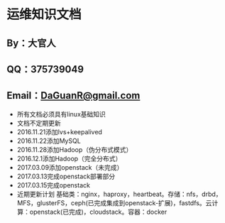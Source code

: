 # 运维知识文档
## By：大官人 
## QQ：375739049 
## Email：DaGuanR@gmail.com
* 所有文档必须具有linux基础知识
* 文档不定期更新
* 2016.11.21添加lvs+keepalived
* 2016.11.22添加MySQL
* 2016.11.28添加Hadoop（伪分布式模式）
* 2016.12.1添加Hadoop（完全分布式）
* 2017.03.09添加openstack（未完成）
* 2017.03.13完成openstack部署部分
* 2017.03.15完成openstack
* 近期更新计划 基础类：nginx，haproxy，heartbeat。存储：nfs，drbd，MFS，glusterFS，ceph(已完成集成到openstack-扩展)，fastdfs。云计算：openstack(已完成)，cloudstack。容器：docker
